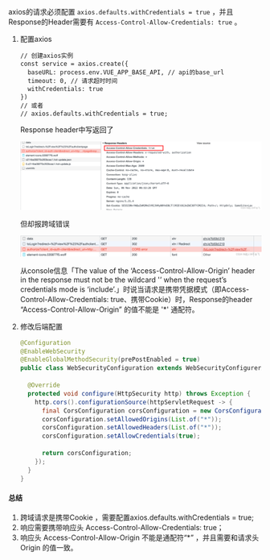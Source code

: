 axios的请求必须配置 `axios.defaults.withCredentials = true` ，并且Response的Header需要有 `Access-Control-Allow-Credentials: true` 。



1. 配置axios

   ```vue
   // 创建axios实例
   const service = axios.create({
     baseURL: process.env.VUE_APP_BASE_API, // api的base_url
     timeout: 0, // 请求超时时间
     withCredentials: true
   })
   // 或者
   // axios.defaults.withCredentials = true;
   ```

   Response header中写返回了

   ![在这里插入图片描述](img/6f04771ae4694391bfb260b30fa6ddb7.png)

   但却报跨域错误

   ![在这里插入图片描述](img/f53fa66f5db0472b9a8207ec10cc17d2.png)

   从console信息「The value of the ‘Access-Control-Allow-Origin’ header in the response must not be the wildcard '’ when the request’s credentials mode is ‘include’.」时说当请求是携带凭据模式（即Access-Control-Allow-Credentials: true、携带Cookie）时，Response的header “Access-Control-Allow-Origin” 的值不能是 '*' 通配符。

2. 修改后端配置

   ```java
   @Configuration
   @EnableWebSecurity
   @EnableGlobalMethodSecurity(prePostEnabled = true)
   public class WebSecurityConfiguration extends WebSecurityConfigurerAdapter implements InitializingBean {
   
     @Override
     protected void configure(HttpSecurity http) throws Exception {
       http.cors().configurationSource(httpServletRequest -> {
         final CorsConfiguration corsConfiguration = new CorsConfiguration();
         corsConfiguration.setAllowedOrigins(List.of("*"));
         corsConfiguration.setAllowedHeaders(List.of("*"));
         corsConfiguration.setAllowCredentials(true);
   
         return corsConfiguration;
       });
     }
   }
   ```



#### 总结

1. 跨域请求是携带Cookie ，需要配置axios.defaults.withCredentials = true;
2. 响应需要携带响应头 Access-Control-Allow-Credentials: true；
3. 响应头 Access-Control-Allow-Origin 不能是通配符“*” ，并且需要和请求头Origin 的值一致。